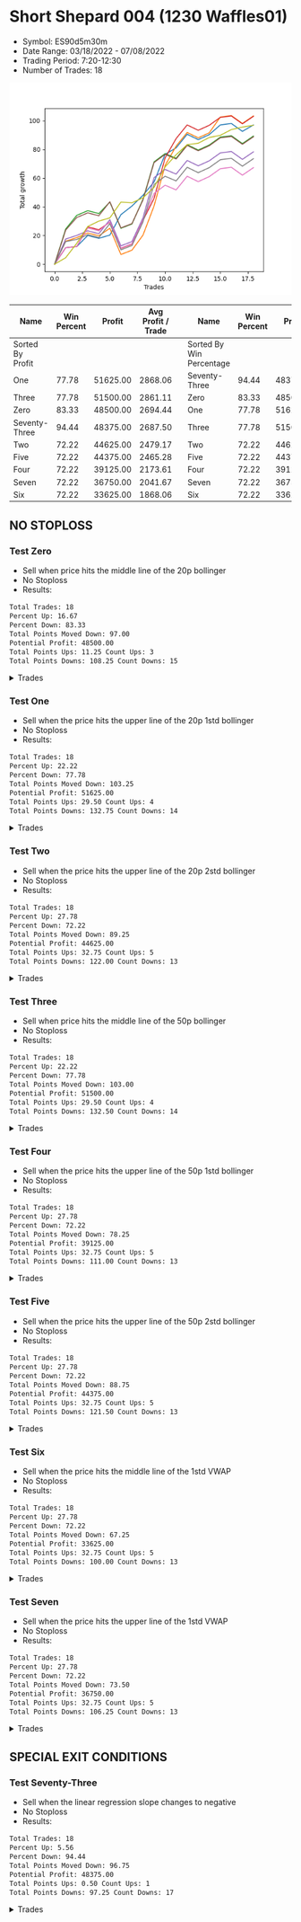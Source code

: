 # Short Shepard 004 (1230 Waffles01) 
- Symbol: ES90d5m30m
- Date Range: 03/18/2022 - 07/08/2022
- Trading Period: 7:20-12:30
- Number of Trades: 18

![Plot](ShortShepard004(1230Waffles01)ES90d5m30m.png)

| Name | Win Percent | Profit | Avg Profit / Trade |     | Name | Win Percent | Profit | Avg Profit / Trade |
| ---- | ----------- | ------ | ------------------ | --- | ---- | ----------- | ------ | ------------------ |
| Sorted By <br> Profit | | | | | Sorted By <br> Win Percentage ||||
| One | 77.78 | 51625.00 | 2868.06 |     | Seventy-Three | 94.44 | 48375.00 | 2687.50 |
| Three | 77.78 | 51500.00 | 2861.11 |     | Zero | 83.33 | 48500.00 | 2694.44 |
| Zero | 83.33 | 48500.00 | 2694.44 |     | One | 77.78 | 51625.00 | 2868.06 |
| Seventy-Three | 94.44 | 48375.00 | 2687.50 |     | Three | 77.78 | 51500.00 | 2861.11 |
| Two | 72.22 | 44625.00 | 2479.17 |     | Two | 72.22 | 44625.00 | 2479.17 |
| Five | 72.22 | 44375.00 | 2465.28 |     | Five | 72.22 | 44375.00 | 2465.28 |
| Four | 72.22 | 39125.00 | 2173.61 |     | Four | 72.22 | 39125.00 | 2173.61 |
| Seven | 72.22 | 36750.00 | 2041.67 |     | Seven | 72.22 | 36750.00 | 2041.67 |
| Six | 72.22 | 33625.00 | 1868.06 |     | Six | 72.22 | 33625.00 | 1868.06 |

## NO STOPLOSS

### Test Zero
* Sell when price hits the middle line of the 20p bollinger
* No Stoploss
* Results:
```
Total Trades: 18
Percent Up: 16.67
Percent Down: 83.33
Total Points Moved Down: 97.00
Potential Profit: 48500.00
Total Points Ups: 11.25 Count Ups: 3
Total Points Downs: 108.25 Count Downs: 15
```

<details><summary>Trades</summary>

<code>In: 2022-04-06 10:55:00		Out: 2022-04-06 11:00:10		Total Position Time: 05:10		Total Move Down: 11.50		Total to Date: 11.50</code> <br />
<code>In: 2022-04-06 11:10:00		Out: 2022-04-06 11:11:10		Total Position Time: 01:10		Total Move Down: 0.75		Total to Date: 12.25</code> <br />
<code>In: 2022-04-06 12:20:00		Out: 2022-04-06 12:23:15		Total Position Time: 03:15		Total Move Down: 7.75		Total to Date: 20.00</code> <br />
<code>In: 2022-04-07 11:15:00		Out: 2022-04-07 11:45:55		Total Position Time: 30:55		Total Move Down: -2.00		Total to Date: 18.00</code> <br />
<code>In: 2022-04-20 10:50:00		Out: 2022-04-20 11:13:25		Total Position Time: 23:25		Total Move Down: 2.25		Total to Date: 20.25</code> <br />
<code>In: 2022-04-25 12:00:00		Out: 2022-04-25 12:07:15		Total Position Time: 07:15		Total Move Down: 14.25		Total to Date: 34.50</code> <br />
<code>In: 2022-05-04 10:10:00		Out: 2022-05-04 10:37:25		Total Position Time: 27:25		Total Move Down: 6.00		Total to Date: 40.50</code> <br />
<code>In: 2022-05-16 11:45:00		Out: 2022-05-16 11:51:05		Total Position Time: 06:05		Total Move Down: 7.50		Total to Date: 48.00</code> <br />
<code>In: 2022-05-19 09:20:00		Out: 2022-05-19 09:26:55		Total Position Time: 06:55		Total Move Down: 9.25		Total to Date: 57.25</code> <br />
<code>In: 2022-05-24 11:40:00		Out: 2022-05-24 11:48:35		Total Position Time: 08:35		Total Move Down: 19.25		Total to Date: 76.50</code> <br />
<code>In: 2022-05-24 11:45:00		Out: 2022-05-24 11:48:35		Total Position Time: 03:35		Total Move Down: 4.50		Total to Date: 81.00</code> <br />
<code>In: 2022-05-25 12:30:00		Out: 2022-05-25 12:46:00		Total Position Time: 16:00		Total Move Down: 9.50		Total to Date: 90.50</code> <br />
<code>In: 2022-06-27 08:05:00		Out: 2022-06-27 08:35:55		Total Position Time: 30:55		Total Move Down: -3.75		Total to Date: 86.75</code> <br />
<code>In: 2022-06-27 08:30:00		Out: 2022-06-27 09:00:55		Total Position Time: 30:55		Total Move Down: 3.50		Total to Date: 90.25</code> <br />
<code>In: 2022-06-27 08:50:00		Out: 2022-06-27 09:02:05		Total Position Time: 12:05		Total Move Down: 6.75		Total to Date: 97.00</code> <br />
<code>In: 2022-07-07 11:30:00		Out: 2022-07-07 12:00:55		Total Position Time: 30:55		Total Move Down: 1.00		Total to Date: 98.00</code> <br />
<code>In: 2022-07-07 11:35:00		Out: 2022-07-07 12:05:55		Total Position Time: 30:55		Total Move Down: -5.50		Total to Date: 92.50</code> <br />
<code>In: 2022-07-07 12:25:00		Out: 2022-07-07 12:38:25		Total Position Time: 13:25		Total Move Down: 4.50		Total to Date: 97.00</code> <br />


</details>

### Test One
* Sell when the price hits the upper line of the 20p 1std bollinger
* No Stoploss
* Results:
```
Total Trades: 18
Percent Up: 22.22
Percent Down: 77.78
Total Points Moved Down: 103.25
Potential Profit: 51625.00
Total Points Ups: 29.50 Count Ups: 4
Total Points Downs: 132.75 Count Downs: 14
```

<details><summary>Trades</summary>

<code>In: 2022-04-06 10:55:00		Out: 2022-04-06 11:09:45		Total Position Time: 14:45		Total Move Down: 16.00		Total to Date: 16.00</code> <br />
<code>In: 2022-04-06 11:10:00		Out: 2022-04-06 11:11:20		Total Position Time: 01:20		Total Move Down: 2.50		Total to Date: 18.50</code> <br />
<code>In: 2022-04-06 12:20:00		Out: 2022-04-06 12:46:00		Total Position Time: 26:00		Total Move Down: 3.25		Total to Date: 21.75</code> <br />
<code>In: 2022-04-07 11:15:00		Out: 2022-04-07 11:45:55		Total Position Time: 30:55		Total Move Down: -2.00		Total to Date: 19.75</code> <br />
<code>In: 2022-04-20 10:50:00		Out: 2022-04-20 11:17:15		Total Position Time: 27:15		Total Move Down: 5.25		Total to Date: 25.00</code> <br />
<code>In: 2022-04-25 12:00:00		Out: 2022-04-25 12:30:55		Total Position Time: 30:55		Total Move Down: -18.25		Total to Date: 6.75</code> <br />
<code>In: 2022-05-04 10:10:00		Out: 2022-05-04 10:40:55		Total Position Time: 30:55		Total Move Down: 3.00		Total to Date: 9.75</code> <br />
<code>In: 2022-05-16 11:45:00		Out: 2022-05-16 12:10:10		Total Position Time: 25:10		Total Move Down: 10.50		Total to Date: 20.25</code> <br />
<code>In: 2022-05-19 09:20:00		Out: 2022-05-19 09:40:30		Total Position Time: 20:30		Total Move Down: 20.25		Total to Date: 40.50</code> <br />
<code>In: 2022-05-24 11:40:00		Out: 2022-05-24 11:55:10		Total Position Time: 15:10		Total Move Down: 28.25		Total to Date: 68.75</code> <br />
<code>In: 2022-05-24 11:45:00		Out: 2022-05-24 11:55:10		Total Position Time: 10:10		Total Move Down: 13.50		Total to Date: 82.25</code> <br />
<code>In: 2022-05-25 12:30:00		Out: 2022-05-25 12:46:00		Total Position Time: 16:00		Total Move Down: 9.50		Total to Date: 91.75</code> <br />
<code>In: 2022-06-27 08:05:00		Out: 2022-06-27 08:35:55		Total Position Time: 30:55		Total Move Down: -3.75		Total to Date: 88.00</code> <br />
<code>In: 2022-06-27 08:30:00		Out: 2022-06-27 09:00:55		Total Position Time: 30:55		Total Move Down: 3.50		Total to Date: 91.50</code> <br />
<code>In: 2022-06-27 08:50:00		Out: 2022-06-27 09:11:20		Total Position Time: 21:20		Total Move Down: 11.00		Total to Date: 102.50</code> <br />
<code>In: 2022-07-07 11:30:00		Out: 2022-07-07 12:00:55		Total Position Time: 30:55		Total Move Down: 1.00		Total to Date: 103.50</code> <br />
<code>In: 2022-07-07 11:35:00		Out: 2022-07-07 12:05:55		Total Position Time: 30:55		Total Move Down: -5.50		Total to Date: 98.00</code> <br />
<code>In: 2022-07-07 12:25:00		Out: 2022-07-07 12:46:00		Total Position Time: 21:00		Total Move Down: 5.25		Total to Date: 103.25</code> <br />


</details>

### Test Two
* Sell when the price hits the upper line of the 20p 2std bollinger
* No Stoploss
* Results:
```
Total Trades: 18
Percent Up: 27.78
Percent Down: 72.22
Total Points Moved Down: 89.25
Potential Profit: 44625.00
Total Points Ups: 32.75 Count Ups: 5
Total Points Downs: 122.00 Count Downs: 13
```

<details><summary>Trades</summary>

<code>In: 2022-04-06 10:55:00		Out: 2022-04-06 11:15:15		Total Position Time: 20:15		Total Move Down: 24.50		Total to Date: 24.50</code> <br />
<code>In: 2022-04-06 11:10:00		Out: 2022-04-06 11:15:15		Total Position Time: 05:15		Total Move Down: 9.50		Total to Date: 34.00</code> <br />
<code>In: 2022-04-06 12:20:00		Out: 2022-04-06 12:46:00		Total Position Time: 26:00		Total Move Down: 3.25		Total to Date: 37.25</code> <br />
<code>In: 2022-04-07 11:15:00		Out: 2022-04-07 11:45:55		Total Position Time: 30:55		Total Move Down: -2.00		Total to Date: 35.25</code> <br />
<code>In: 2022-04-20 10:50:00		Out: 2022-04-20 11:19:15		Total Position Time: 29:15		Total Move Down: 8.00		Total to Date: 43.25</code> <br />
<code>In: 2022-04-25 12:00:00		Out: 2022-04-25 12:30:55		Total Position Time: 30:55		Total Move Down: -18.25		Total to Date: 25.00</code> <br />
<code>In: 2022-05-04 10:10:00		Out: 2022-05-04 10:40:55		Total Position Time: 30:55		Total Move Down: 3.00		Total to Date: 28.00</code> <br />
<code>In: 2022-05-16 11:45:00		Out: 2022-05-16 12:14:20		Total Position Time: 29:20		Total Move Down: 17.25		Total to Date: 45.25</code> <br />
<code>In: 2022-05-19 09:20:00		Out: 2022-05-19 09:50:55		Total Position Time: 30:55		Total Move Down: 26.00		Total to Date: 71.25</code> <br />
<code>In: 2022-05-24 11:40:00		Out: 2022-05-24 12:10:55		Total Position Time: 30:55		Total Move Down: 5.75		Total to Date: 77.00</code> <br />
<code>In: 2022-05-24 11:45:00		Out: 2022-05-24 12:15:55		Total Position Time: 30:55		Total Move Down: -3.25		Total to Date: 73.75</code> <br />
<code>In: 2022-05-25 12:30:00		Out: 2022-05-25 12:46:00		Total Position Time: 16:00		Total Move Down: 9.50		Total to Date: 83.25</code> <br />
<code>In: 2022-06-27 08:05:00		Out: 2022-06-27 08:35:55		Total Position Time: 30:55		Total Move Down: -3.75		Total to Date: 79.50</code> <br />
<code>In: 2022-06-27 08:30:00		Out: 2022-06-27 09:00:55		Total Position Time: 30:55		Total Move Down: 3.50		Total to Date: 83.00</code> <br />
<code>In: 2022-06-27 08:50:00		Out: 2022-06-27 09:20:55		Total Position Time: 30:55		Total Move Down: 5.50		Total to Date: 88.50</code> <br />
<code>In: 2022-07-07 11:30:00		Out: 2022-07-07 12:00:55		Total Position Time: 30:55		Total Move Down: 1.00		Total to Date: 89.50</code> <br />
<code>In: 2022-07-07 11:35:00		Out: 2022-07-07 12:05:55		Total Position Time: 30:55		Total Move Down: -5.50		Total to Date: 84.00</code> <br />
<code>In: 2022-07-07 12:25:00		Out: 2022-07-07 12:46:00		Total Position Time: 21:00		Total Move Down: 5.25		Total to Date: 89.25</code> <br />


</details>

### Test Three
* Sell when price hits the middle line of the 50p bollinger
* No Stoploss
* Results:
```
Total Trades: 18
Percent Up: 22.22
Percent Down: 77.78
Total Points Moved Down: 103.00
Potential Profit: 51500.00
Total Points Ups: 29.50 Count Ups: 4
Total Points Downs: 132.50 Count Downs: 14
```

<details><summary>Trades</summary>

<code>In: 2022-04-06 10:55:00		Out: 2022-04-06 11:08:35		Total Position Time: 13:35		Total Move Down: 11.50		Total to Date: 11.50</code> <br />
<code>In: 2022-04-06 11:10:00		Out: 2022-04-06 11:11:10		Total Position Time: 01:10		Total Move Down: 0.75		Total to Date: 12.25</code> <br />
<code>In: 2022-04-06 12:20:00		Out: 2022-04-06 12:27:15		Total Position Time: 07:15		Total Move Down: 13.75		Total to Date: 26.00</code> <br />
<code>In: 2022-04-07 11:15:00		Out: 2022-04-07 11:45:55		Total Position Time: 30:55		Total Move Down: -2.00		Total to Date: 24.00</code> <br />
<code>In: 2022-04-20 10:50:00		Out: 2022-04-20 11:17:15		Total Position Time: 27:15		Total Move Down: 5.25		Total to Date: 29.25</code> <br />
<code>In: 2022-04-25 12:00:00		Out: 2022-04-25 12:30:55		Total Position Time: 30:55		Total Move Down: -18.25		Total to Date: 11.00</code> <br />
<code>In: 2022-05-04 10:10:00		Out: 2022-05-04 10:40:55		Total Position Time: 30:55		Total Move Down: 3.00		Total to Date: 14.00</code> <br />
<code>In: 2022-05-16 11:45:00		Out: 2022-05-16 12:15:55		Total Position Time: 30:55		Total Move Down: 16.50		Total to Date: 30.50</code> <br />
<code>In: 2022-05-19 09:20:00		Out: 2022-05-19 09:37:05		Total Position Time: 17:05		Total Move Down: 15.25		Total to Date: 45.75</code> <br />
<code>In: 2022-05-24 11:40:00		Out: 2022-05-24 11:55:10		Total Position Time: 15:10		Total Move Down: 28.25		Total to Date: 74.00</code> <br />
<code>In: 2022-05-24 11:45:00		Out: 2022-05-24 11:55:10		Total Position Time: 10:10		Total Move Down: 13.50		Total to Date: 87.50</code> <br />
<code>In: 2022-05-25 12:30:00		Out: 2022-05-25 12:46:00		Total Position Time: 16:00		Total Move Down: 9.50		Total to Date: 97.00</code> <br />
<code>In: 2022-06-27 08:05:00		Out: 2022-06-27 08:35:55		Total Position Time: 30:55		Total Move Down: -3.75		Total to Date: 93.25</code> <br />
<code>In: 2022-06-27 08:30:00		Out: 2022-06-27 09:00:55		Total Position Time: 30:55		Total Move Down: 3.50		Total to Date: 96.75</code> <br />
<code>In: 2022-06-27 08:50:00		Out: 2022-06-27 09:20:55		Total Position Time: 30:55		Total Move Down: 5.50		Total to Date: 102.25</code> <br />
<code>In: 2022-07-07 11:30:00		Out: 2022-07-07 12:00:55		Total Position Time: 30:55		Total Move Down: 1.00		Total to Date: 103.25</code> <br />
<code>In: 2022-07-07 11:35:00		Out: 2022-07-07 12:05:55		Total Position Time: 30:55		Total Move Down: -5.50		Total to Date: 97.75</code> <br />
<code>In: 2022-07-07 12:25:00		Out: 2022-07-07 12:46:00		Total Position Time: 21:00		Total Move Down: 5.25		Total to Date: 103.00</code> <br />


</details>

### Test Four
* Sell when the price hits the upper line of the 50p 1std bollinger
* No Stoploss
* Results:
```
Total Trades: 18
Percent Up: 27.78
Percent Down: 72.22
Total Points Moved Down: 78.25
Potential Profit: 39125.00
Total Points Ups: 32.75 Count Ups: 5
Total Points Downs: 111.00 Count Downs: 13
```

<details><summary>Trades</summary>

<code>In: 2022-04-06 10:55:00		Out: 2022-04-06 11:11:20		Total Position Time: 16:20		Total Move Down: 17.50		Total to Date: 17.50</code> <br />
<code>In: 2022-04-06 11:10:00		Out: 2022-04-06 11:11:20		Total Position Time: 01:20		Total Move Down: 2.50		Total to Date: 20.00</code> <br />
<code>In: 2022-04-06 12:20:00		Out: 2022-04-06 12:46:00		Total Position Time: 26:00		Total Move Down: 3.25		Total to Date: 23.25</code> <br />
<code>In: 2022-04-07 11:15:00		Out: 2022-04-07 11:45:55		Total Position Time: 30:55		Total Move Down: -2.00		Total to Date: 21.25</code> <br />
<code>In: 2022-04-20 10:50:00		Out: 2022-04-20 11:20:55		Total Position Time: 30:55		Total Move Down: 9.75		Total to Date: 31.00</code> <br />
<code>In: 2022-04-25 12:00:00		Out: 2022-04-25 12:30:55		Total Position Time: 30:55		Total Move Down: -18.25		Total to Date: 12.75</code> <br />
<code>In: 2022-05-04 10:10:00		Out: 2022-05-04 10:40:55		Total Position Time: 30:55		Total Move Down: 3.00		Total to Date: 15.75</code> <br />
<code>In: 2022-05-16 11:45:00		Out: 2022-05-16 12:15:55		Total Position Time: 30:55		Total Move Down: 16.50		Total to Date: 32.25</code> <br />
<code>In: 2022-05-19 09:20:00		Out: 2022-05-19 09:45:45		Total Position Time: 25:45		Total Move Down: 28.00		Total to Date: 60.25</code> <br />
<code>In: 2022-05-24 11:40:00		Out: 2022-05-24 12:10:55		Total Position Time: 30:55		Total Move Down: 5.75		Total to Date: 66.00</code> <br />
<code>In: 2022-05-24 11:45:00		Out: 2022-05-24 12:15:55		Total Position Time: 30:55		Total Move Down: -3.25		Total to Date: 62.75</code> <br />
<code>In: 2022-05-25 12:30:00		Out: 2022-05-25 12:46:00		Total Position Time: 16:00		Total Move Down: 9.50		Total to Date: 72.25</code> <br />
<code>In: 2022-06-27 08:05:00		Out: 2022-06-27 08:35:55		Total Position Time: 30:55		Total Move Down: -3.75		Total to Date: 68.50</code> <br />
<code>In: 2022-06-27 08:30:00		Out: 2022-06-27 09:00:55		Total Position Time: 30:55		Total Move Down: 3.50		Total to Date: 72.00</code> <br />
<code>In: 2022-06-27 08:50:00		Out: 2022-06-27 09:20:55		Total Position Time: 30:55		Total Move Down: 5.50		Total to Date: 77.50</code> <br />
<code>In: 2022-07-07 11:30:00		Out: 2022-07-07 12:00:55		Total Position Time: 30:55		Total Move Down: 1.00		Total to Date: 78.50</code> <br />
<code>In: 2022-07-07 11:35:00		Out: 2022-07-07 12:05:55		Total Position Time: 30:55		Total Move Down: -5.50		Total to Date: 73.00</code> <br />
<code>In: 2022-07-07 12:25:00		Out: 2022-07-07 12:46:00		Total Position Time: 21:00		Total Move Down: 5.25		Total to Date: 78.25</code> <br />


</details>

### Test Five
* Sell when the price hits the upper line of the 50p 2std bollinger
* No Stoploss
* Results:
```
Total Trades: 18
Percent Up: 27.78
Percent Down: 72.22
Total Points Moved Down: 88.75
Potential Profit: 44375.00
Total Points Ups: 32.75 Count Ups: 5
Total Points Downs: 121.50 Count Downs: 13
```

<details><summary>Trades</summary>

<code>In: 2022-04-06 10:55:00		Out: 2022-04-06 11:15:05		Total Position Time: 20:05		Total Move Down: 23.75		Total to Date: 23.75</code> <br />
<code>In: 2022-04-06 11:10:00		Out: 2022-04-06 11:15:05		Total Position Time: 05:05		Total Move Down: 8.75		Total to Date: 32.50</code> <br />
<code>In: 2022-04-06 12:20:00		Out: 2022-04-06 12:46:00		Total Position Time: 26:00		Total Move Down: 3.25		Total to Date: 35.75</code> <br />
<code>In: 2022-04-07 11:15:00		Out: 2022-04-07 11:45:55		Total Position Time: 30:55		Total Move Down: -2.00		Total to Date: 33.75</code> <br />
<code>In: 2022-04-20 10:50:00		Out: 2022-04-20 11:20:55		Total Position Time: 30:55		Total Move Down: 9.75		Total to Date: 43.50</code> <br />
<code>In: 2022-04-25 12:00:00		Out: 2022-04-25 12:30:55		Total Position Time: 30:55		Total Move Down: -18.25		Total to Date: 25.25</code> <br />
<code>In: 2022-05-04 10:10:00		Out: 2022-05-04 10:40:55		Total Position Time: 30:55		Total Move Down: 3.00		Total to Date: 28.25</code> <br />
<code>In: 2022-05-16 11:45:00		Out: 2022-05-16 12:15:55		Total Position Time: 30:55		Total Move Down: 16.50		Total to Date: 44.75</code> <br />
<code>In: 2022-05-19 09:20:00		Out: 2022-05-19 09:50:55		Total Position Time: 30:55		Total Move Down: 26.00		Total to Date: 70.75</code> <br />
<code>In: 2022-05-24 11:40:00		Out: 2022-05-24 12:10:55		Total Position Time: 30:55		Total Move Down: 5.75		Total to Date: 76.50</code> <br />
<code>In: 2022-05-24 11:45:00		Out: 2022-05-24 12:15:55		Total Position Time: 30:55		Total Move Down: -3.25		Total to Date: 73.25</code> <br />
<code>In: 2022-05-25 12:30:00		Out: 2022-05-25 12:46:00		Total Position Time: 16:00		Total Move Down: 9.50		Total to Date: 82.75</code> <br />
<code>In: 2022-06-27 08:05:00		Out: 2022-06-27 08:35:55		Total Position Time: 30:55		Total Move Down: -3.75		Total to Date: 79.00</code> <br />
<code>In: 2022-06-27 08:30:00		Out: 2022-06-27 09:00:55		Total Position Time: 30:55		Total Move Down: 3.50		Total to Date: 82.50</code> <br />
<code>In: 2022-06-27 08:50:00		Out: 2022-06-27 09:20:55		Total Position Time: 30:55		Total Move Down: 5.50		Total to Date: 88.00</code> <br />
<code>In: 2022-07-07 11:30:00		Out: 2022-07-07 12:00:55		Total Position Time: 30:55		Total Move Down: 1.00		Total to Date: 89.00</code> <br />
<code>In: 2022-07-07 11:35:00		Out: 2022-07-07 12:05:55		Total Position Time: 30:55		Total Move Down: -5.50		Total to Date: 83.50</code> <br />
<code>In: 2022-07-07 12:25:00		Out: 2022-07-07 12:46:00		Total Position Time: 21:00		Total Move Down: 5.25		Total to Date: 88.75</code> <br />


</details>

### Test Six
* Sell when the price hits the middle line of the 1std VWAP
* No Stoploss
* Results:
```
Total Trades: 18
Percent Up: 27.78
Percent Down: 72.22
Total Points Moved Down: 67.25
Potential Profit: 33625.00
Total Points Ups: 32.75 Count Ups: 5
Total Points Downs: 100.00 Count Downs: 13
```

<details><summary>Trades</summary>

<code>In: 2022-04-06 10:55:00		Out: 2022-04-06 11:00:10		Total Position Time: 05:10		Total Move Down: 11.50		Total to Date: 11.50</code> <br />
<code>In: 2022-04-06 11:10:00		Out: 2022-04-06 11:11:10		Total Position Time: 01:10		Total Move Down: 0.75		Total to Date: 12.25</code> <br />
<code>In: 2022-04-06 12:20:00		Out: 2022-04-06 12:26:50		Total Position Time: 06:50		Total Move Down: 13.00		Total to Date: 25.25</code> <br />
<code>In: 2022-04-07 11:15:00		Out: 2022-04-07 11:45:55		Total Position Time: 30:55		Total Move Down: -2.00		Total to Date: 23.25</code> <br />
<code>In: 2022-04-20 10:50:00		Out: 2022-04-20 11:18:20		Total Position Time: 28:20		Total Move Down: 6.25		Total to Date: 29.50</code> <br />
<code>In: 2022-04-25 12:00:00		Out: 2022-04-25 12:30:55		Total Position Time: 30:55		Total Move Down: -18.25		Total to Date: 11.25</code> <br />
<code>In: 2022-05-04 10:10:00		Out: 2022-05-04 10:40:55		Total Position Time: 30:55		Total Move Down: 3.00		Total to Date: 14.25</code> <br />
<code>In: 2022-05-16 11:45:00		Out: 2022-05-16 12:15:55		Total Position Time: 30:55		Total Move Down: 16.50		Total to Date: 30.75</code> <br />
<code>In: 2022-05-19 09:20:00		Out: 2022-05-19 09:39:15		Total Position Time: 19:15		Total Move Down: 18.50		Total to Date: 49.25</code> <br />
<code>In: 2022-05-24 11:40:00		Out: 2022-05-24 12:10:55		Total Position Time: 30:55		Total Move Down: 5.75		Total to Date: 55.00</code> <br />
<code>In: 2022-05-24 11:45:00		Out: 2022-05-24 12:15:55		Total Position Time: 30:55		Total Move Down: -3.25		Total to Date: 51.75</code> <br />
<code>In: 2022-05-25 12:30:00		Out: 2022-05-25 12:46:00		Total Position Time: 16:00		Total Move Down: 9.50		Total to Date: 61.25</code> <br />
<code>In: 2022-06-27 08:05:00		Out: 2022-06-27 08:35:55		Total Position Time: 30:55		Total Move Down: -3.75		Total to Date: 57.50</code> <br />
<code>In: 2022-06-27 08:30:00		Out: 2022-06-27 09:00:55		Total Position Time: 30:55		Total Move Down: 3.50		Total to Date: 61.00</code> <br />
<code>In: 2022-06-27 08:50:00		Out: 2022-06-27 09:20:55		Total Position Time: 30:55		Total Move Down: 5.50		Total to Date: 66.50</code> <br />
<code>In: 2022-07-07 11:30:00		Out: 2022-07-07 12:00:55		Total Position Time: 30:55		Total Move Down: 1.00		Total to Date: 67.50</code> <br />
<code>In: 2022-07-07 11:35:00		Out: 2022-07-07 12:05:55		Total Position Time: 30:55		Total Move Down: -5.50		Total to Date: 62.00</code> <br />
<code>In: 2022-07-07 12:25:00		Out: 2022-07-07 12:46:00		Total Position Time: 21:00		Total Move Down: 5.25		Total to Date: 67.25</code> <br />


</details>

### Test Seven
* Sell when the price hits the upper line of the 1std VWAP
* No Stoploss
* Results:
```
Total Trades: 18
Percent Up: 27.78
Percent Down: 72.22
Total Points Moved Down: 73.50
Potential Profit: 36750.00
Total Points Ups: 32.75 Count Ups: 5
Total Points Downs: 106.25 Count Downs: 13
```

<details><summary>Trades</summary>

<code>In: 2022-04-06 10:55:00		Out: 2022-04-06 11:09:40		Total Position Time: 14:40		Total Move Down: 15.75		Total to Date: 15.75</code> <br />
<code>In: 2022-04-06 11:10:00		Out: 2022-04-06 11:11:15		Total Position Time: 01:15		Total Move Down: 1.50		Total to Date: 17.25</code> <br />
<code>In: 2022-04-06 12:20:00		Out: 2022-04-06 12:46:00		Total Position Time: 26:00		Total Move Down: 3.25		Total to Date: 20.50</code> <br />
<code>In: 2022-04-07 11:15:00		Out: 2022-04-07 11:45:55		Total Position Time: 30:55		Total Move Down: -2.00		Total to Date: 18.50</code> <br />
<code>In: 2022-04-20 10:50:00		Out: 2022-04-20 11:20:55		Total Position Time: 30:55		Total Move Down: 9.75		Total to Date: 28.25</code> <br />
<code>In: 2022-04-25 12:00:00		Out: 2022-04-25 12:30:55		Total Position Time: 30:55		Total Move Down: -18.25		Total to Date: 10.00</code> <br />
<code>In: 2022-05-04 10:10:00		Out: 2022-05-04 10:40:55		Total Position Time: 30:55		Total Move Down: 3.00		Total to Date: 13.00</code> <br />
<code>In: 2022-05-16 11:45:00		Out: 2022-05-16 12:15:55		Total Position Time: 30:55		Total Move Down: 16.50		Total to Date: 29.50</code> <br />
<code>In: 2022-05-19 09:20:00		Out: 2022-05-19 09:50:55		Total Position Time: 30:55		Total Move Down: 26.00		Total to Date: 55.50</code> <br />
<code>In: 2022-05-24 11:40:00		Out: 2022-05-24 12:10:55		Total Position Time: 30:55		Total Move Down: 5.75		Total to Date: 61.25</code> <br />
<code>In: 2022-05-24 11:45:00		Out: 2022-05-24 12:15:55		Total Position Time: 30:55		Total Move Down: -3.25		Total to Date: 58.00</code> <br />
<code>In: 2022-05-25 12:30:00		Out: 2022-05-25 12:46:00		Total Position Time: 16:00		Total Move Down: 9.50		Total to Date: 67.50</code> <br />
<code>In: 2022-06-27 08:05:00		Out: 2022-06-27 08:35:55		Total Position Time: 30:55		Total Move Down: -3.75		Total to Date: 63.75</code> <br />
<code>In: 2022-06-27 08:30:00		Out: 2022-06-27 09:00:55		Total Position Time: 30:55		Total Move Down: 3.50		Total to Date: 67.25</code> <br />
<code>In: 2022-06-27 08:50:00		Out: 2022-06-27 09:20:55		Total Position Time: 30:55		Total Move Down: 5.50		Total to Date: 72.75</code> <br />
<code>In: 2022-07-07 11:30:00		Out: 2022-07-07 12:00:55		Total Position Time: 30:55		Total Move Down: 1.00		Total to Date: 73.75</code> <br />
<code>In: 2022-07-07 11:35:00		Out: 2022-07-07 12:05:55		Total Position Time: 30:55		Total Move Down: -5.50		Total to Date: 68.25</code> <br />
<code>In: 2022-07-07 12:25:00		Out: 2022-07-07 12:46:00		Total Position Time: 21:00		Total Move Down: 5.25		Total to Date: 73.50</code> <br />


</details>

## SPECIAL EXIT CONDITIONS 

### Test Seventy-Three
* Sell when the linear regression slope changes to negative
* No Stoploss
* Results:
```
Total Trades: 18
Percent Up: 5.56
Percent Down: 94.44
Total Points Moved Down: 96.75
Potential Profit: 48375.00
Total Points Ups: 0.50 Count Ups: 1
Total Points Downs: 97.25 Count Downs: 17
```

<details><summary>Trades</summary>

<code>In: 2022-04-06 10:55:00		Out: 2022-04-06 10:58:05		Total Position Time: 03:05		Total Move Down: 4.50		Total to Date: 4.50</code> <br />
<code>In: 2022-04-06 11:10:00		Out: 2022-04-06 11:16:05		Total Position Time: 06:05		Total Move Down: 10.00		Total to Date: 14.50</code> <br />
<code>In: 2022-04-06 12:20:00		Out: 2022-04-06 12:27:05		Total Position Time: 07:05		Total Move Down: 11.75		Total to Date: 26.25</code> <br />
<code>In: 2022-04-07 11:15:00		Out: 2022-04-07 11:18:05		Total Position Time: 03:05		Total Move Down: 3.75		Total to Date: 30.00</code> <br />
<code>In: 2022-04-20 10:50:00		Out: 2022-04-20 10:53:05		Total Position Time: 03:05		Total Move Down: 2.25		Total to Date: 32.25</code> <br />
<code>In: 2022-04-25 12:00:00		Out: 2022-04-25 12:05:05		Total Position Time: 05:05		Total Move Down: 11.00		Total to Date: 43.25</code> <br />
<code>In: 2022-05-04 10:10:00		Out: 2022-05-04 10:21:05		Total Position Time: 11:05		Total Move Down: -0.50		Total to Date: 42.75</code> <br />
<code>In: 2022-05-16 11:45:00		Out: 2022-05-16 12:04:05		Total Position Time: 19:05		Total Move Down: 3.50		Total to Date: 46.25</code> <br />
<code>In: 2022-05-19 09:20:00		Out: 2022-05-19 09:33:05		Total Position Time: 13:05		Total Move Down: 7.25		Total to Date: 53.50</code> <br />
<code>In: 2022-05-24 11:40:00		Out: 2022-05-24 11:46:05		Total Position Time: 06:05		Total Move Down: 14.25		Total to Date: 67.75</code> <br />
<code>In: 2022-05-24 11:45:00		Out: 2022-05-24 11:50:05		Total Position Time: 05:05		Total Move Down: 8.50		Total to Date: 76.25</code> <br />
<code>In: 2022-05-25 12:30:00		Out: 2022-05-25 12:45:05		Total Position Time: 15:05		Total Move Down: 7.00		Total to Date: 83.25</code> <br />
<code>In: 2022-06-27 08:05:00		Out: 2022-06-27 08:08:05		Total Position Time: 03:05		Total Move Down: 1.00		Total to Date: 84.25</code> <br />
<code>In: 2022-06-27 08:30:00		Out: 2022-06-27 08:34:05		Total Position Time: 04:05		Total Move Down: 4.00		Total to Date: 88.25</code> <br />
<code>In: 2022-06-27 08:50:00		Out: 2022-06-27 08:53:05		Total Position Time: 03:05		Total Move Down: 1.50		Total to Date: 89.75</code> <br />
<code>In: 2022-07-07 11:30:00		Out: 2022-07-07 11:38:05		Total Position Time: 08:05		Total Move Down: 4.00		Total to Date: 93.75</code> <br />
<code>In: 2022-07-07 11:35:00		Out: 2022-07-07 11:42:05		Total Position Time: 07:05		Total Move Down: 1.75		Total to Date: 95.50</code> <br />
<code>In: 2022-07-07 12:25:00		Out: 2022-07-07 12:28:05		Total Position Time: 03:05		Total Move Down: 1.25		Total to Date: 96.75</code> <br />


</details>